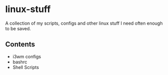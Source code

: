 # linux-stuff
A collection of my scripts, configs and other linux stuff I need often enough to be saved.

## Contents
- i3wm configs
- bashrc
- Shell Scripts
